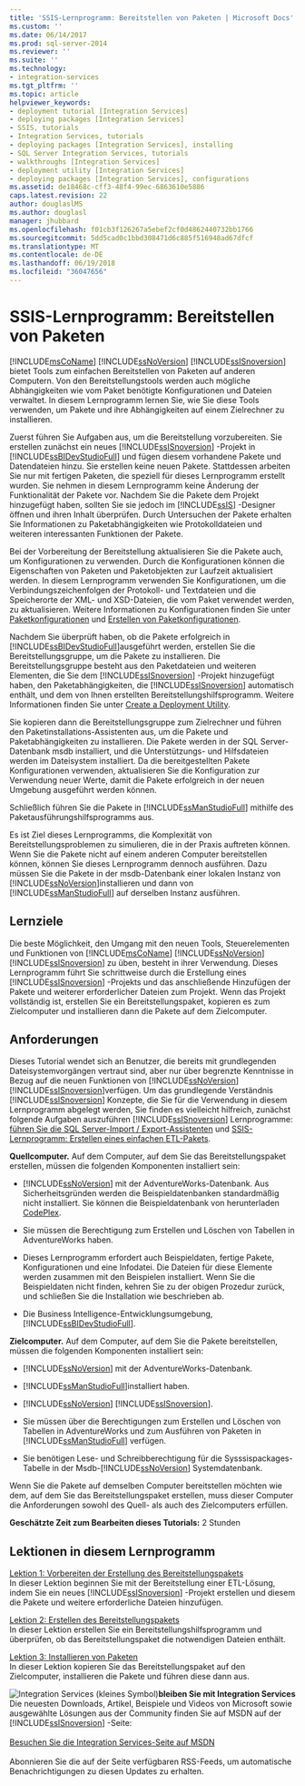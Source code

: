 ```yaml
---
title: 'SSIS-Lernprogramm: Bereitstellen von Paketen | Microsoft Docs'
ms.custom: ''
ms.date: 06/14/2017
ms.prod: sql-server-2014
ms.reviewer: ''
ms.suite: ''
ms.technology:
- integration-services
ms.tgt_pltfrm: ''
ms.topic: article
helpviewer_keywords:
- deployment tutorial [Integration Services]
- deploying packages [Integration Services]
- SSIS, tutorials
- Integration Services, tutorials
- deploying packages [Integration Services], installing
- SQL Server Integration Services, tutorials
- walkthroughs [Integration Services]
- deployment utility [Integration Services]
- deploying packages [Integration Services], configurations
ms.assetid: de18468c-cff3-48f4-99ec-6863610e5886
caps.latest.revision: 22
author: douglaslMS
ms.author: douglasl
manager: jhubbard
ms.openlocfilehash: f01cb3f126267a5ebef2cf0d4862440732bb1766
ms.sourcegitcommit: 5dd5cad0c1bbd308471d6c885f516948ad67dfcf
ms.translationtype: MT
ms.contentlocale: de-DE
ms.lasthandoff: 06/19/2018
ms.locfileid: "36047656"
---
```

# <a name="ssis-tutorial-deploying-packages"></a>SSIS-Lernprogramm: Bereitstellen von Paketen
  [!INCLUDE[msCoName](../includes/msconame-md.md)] [!INCLUDE[ssNoVersion](../includes/ssnoversion-md.md)] [!INCLUDE[ssISnoversion](../includes/ssisnoversion-md.md)] bietet Tools zum einfachen Bereitstellen von Paketen auf anderen Computern. Von den Bereitstellungstools werden auch mögliche Abhängigkeiten wie vom Paket benötigte Konfigurationen und Dateien verwaltet. In diesem Lernprogramm lernen Sie, wie Sie diese Tools verwenden, um Pakete und ihre Abhängigkeiten auf einem Zielrechner zu installieren.  
  
 Zuerst führen Sie Aufgaben aus, um die Bereitstellung vorzubereiten. Sie erstellen zunächst ein neues [!INCLUDE[ssISnoversion](../includes/ssisnoversion-md.md)] -Projekt in [!INCLUDE[ssBIDevStudioFull](../includes/ssbidevstudiofull-md.md)] und fügen diesem vorhandene Pakete und Datendateien hinzu. Sie erstellen keine neuen Pakete. Stattdessen arbeiten Sie nur mit fertigen Paketen, die speziell für dieses Lernprogramm erstellt wurden. Sie nehmen in diesem Lernprogramm keine Änderung der Funktionalität der Pakete vor. Nachdem Sie die Pakete dem Projekt hinzugefügt haben, sollten Sie sie jedoch im [!INCLUDE[ssIS](../includes/ssis-md.md)] -Designer öffnen und ihren Inhalt überprüfen. Durch Untersuchen der Pakete erhalten Sie Informationen zu Paketabhängigkeiten wie Protokolldateien und weiteren interessanten Funktionen der Pakete.  
  
 Bei der Vorbereitung der Bereitstellung aktualisieren Sie die Pakete auch, um Konfigurationen zu verwenden. Durch die Konfigurationen können die Eigenschaften von Paketen und Paketobjekten zur Laufzeit aktualisiert werden. In diesem Lernprogramm verwenden Sie Konfigurationen, um die Verbindungszeichenfolgen der Protokoll- und Textdateien und die Speicherorte der XML- und XSD-Dateien, die vom Paket verwendet werden, zu aktualisieren. Weitere Informationen zu Konfigurationen finden Sie unter [Paketkonfigurationen](../../2014/integration-services/package-configurations.md) und [Erstellen von Paketkonfigurationen](../../2014/integration-services/create-package-configurations.md).  
  
 Nachdem Sie überprüft haben, ob die Pakete erfolgreich in [!INCLUDE[ssBIDevStudioFull](../includes/ssbidevstudiofull-md.md)]ausgeführt werden, erstellen Sie die Bereitstellungsgruppe, um die Pakete zu installieren. Die Bereitstellungsgruppe besteht aus den Paketdateien und weiteren Elementen, die Sie dem [!INCLUDE[ssISnoversion](../includes/ssisnoversion-md.md)] -Projekt hinzugefügt haben, den Paketabhängigkeiten, die [!INCLUDE[ssISnoversion](../includes/ssisnoversion-md.md)] automatisch enthält, und dem von Ihnen erstellten Bereitstellungshilfsprogramm. Weitere Informationen finden Sie unter [Create a Deployment Utility](../../2014/integration-services/create-a-deployment-utility.md).  
  
 Sie kopieren dann die Bereitstellungsgruppe zum Zielrechner und führen den Paketinstallations-Assistenten aus, um die Pakete und Paketabhängigkeiten zu installieren. Die Pakete werden in der SQL Server-Datenbank msdb installiert, und die Unterstützungs- und Hilfsdateien werden im Dateisystem installiert. Da die bereitgestellten Pakete Konfigurationen verwenden, aktualisieren Sie die Konfiguration zur Verwendung neuer Werte, damit die Pakete erfolgreich in der neuen Umgebung ausgeführt werden können.  
  
 Schließlich führen Sie die Pakete in [!INCLUDE[ssManStudioFull](../includes/ssmanstudiofull-md.md)] mithilfe des Paketausführungshilfsprogramms aus.  
  
 Es ist Ziel dieses Lernprogramms, die Komplexität von Bereitstellungsproblemen zu simulieren, die in der Praxis auftreten können. Wenn Sie die Pakete nicht auf einem anderen Computer bereitstellen können, können Sie dieses Lernprogramm dennoch ausführen. Dazu müssen Sie die Pakete in der msdb-Datenbank einer lokalen Instanz von [!INCLUDE[ssNoVersion](../includes/ssnoversion-md.md)]installieren und dann von [!INCLUDE[ssManStudioFull](../includes/ssmanstudiofull-md.md)] auf derselben Instanz ausführen.  
  
## <a name="what-you-will-learn"></a>Lernziele  
 Die beste Möglichkeit, den Umgang mit den neuen Tools, Steuerelementen und Funktionen von [!INCLUDE[msCoName](../includes/msconame-md.md)] [!INCLUDE[ssNoVersion](../includes/ssnoversion-md.md)] [!INCLUDE[ssISnoversion](../includes/ssisnoversion-md.md)] zu üben, besteht in ihrer Verwendung. Dieses Lernprogramm führt Sie schrittweise durch die Erstellung eines [!INCLUDE[ssISnoversion](../includes/ssisnoversion-md.md)] -Projekts und das anschließende Hinzufügen der Pakete und weiterer erforderlicher Dateien zum Projekt. Wenn das Projekt vollständig ist, erstellen Sie ein Bereitstellungspaket, kopieren es zum Zielcomputer und installieren dann die Pakete auf dem Zielcomputer.  
  
## <a name="requirements"></a>Anforderungen  
 Dieses Tutorial wendet sich an Benutzer, die bereits mit grundlegenden Dateisystemvorgängen vertraut sind, aber nur über begrenzte Kenntnisse in Bezug auf die neuen Funktionen von [!INCLUDE[ssNoVersion](../includes/ssnoversion-md.md)] [!INCLUDE[ssISnoversion](../includes/ssisnoversion-md.md)]verfügen. Um das grundlegende Verständnis [!INCLUDE[ssISnoversion](../includes/ssisnoversion-md.md)] Konzepte, die Sie für die Verwendung in diesem Lernprogramm abgelegt werden, Sie finden es vielleicht hilfreich, zunächst folgende Aufgaben auszuführen [!INCLUDE[ssISnoversion](../includes/ssisnoversion-md.md)] Lernprogramme: [führen Sie die SQL Server-Import / Export-Assistenten](import-export-data/start-the-sql-server-import-and-export-wizard.md) und [ SSIS-Lernprogramm: Erstellen eines einfachen ETL-Pakets](../integration-services/ssis-how-to-create-an-etl-package.md).  
  
 **Quellcomputer.** Auf dem Computer, auf dem Sie das Bereitstellungspaket erstellen, müssen die folgenden Komponenten installiert sein:  
  
-   [!INCLUDE[ssNoVersion](../includes/ssnoversion-md.md)] mit der AdventureWorks-Datenbank. Aus Sicherheitsgründen werden die Beispieldatenbanken standardmäßig nicht installiert. Sie können die Beispieldatenbank von herunterladen [CodePlex](http://msftdbprodsamples.codeplex.com/releases/view/125550).  
  
-   Sie müssen die Berechtigung zum Erstellen und Löschen von Tabellen in AdventureWorks haben.  
  
-   Dieses Lernprogramm erfordert auch Beispieldaten, fertige Pakete, Konfigurationen und eine Infodatei. Die Dateien für diese Elemente werden zusammen mit den Beispielen installiert. Wenn Sie die Beispieldaten nicht finden, kehren Sie zu der obigen Prozedur zurück, und schließen Sie die Installation wie beschrieben ab.  
  
-   Die Business Intelligence-Entwicklungsumgebung, [!INCLUDE[ssBIDevStudioFull](../includes/ssbidevstudiofull-md.md)].  
  
 **Zielcomputer.** Auf dem Computer, auf dem Sie die Pakete bereitstellen, müssen die folgenden Komponenten installiert sein:  
  
-   [!INCLUDE[ssNoVersion](../includes/ssnoversion-md.md)] mit der AdventureWorks-Datenbank.  
  
-   [!INCLUDE[ssManStudioFull](../includes/ssmanstudiofull-md.md)]installiert haben.  
  
-   [!INCLUDE[ssNoVersion](../includes/ssnoversion-md.md)] [!INCLUDE[ssISnoversion](../includes/ssisnoversion-md.md)].  
  
-   Sie müssen über die Berechtigungen zum Erstellen und Löschen von Tabellen in AdventureWorks und zum Ausführen von Paketen in [!INCLUDE[ssManStudioFull](../includes/ssmanstudiofull-md.md)] verfügen.  
  
-   Sie benötigen Lese- und Schreibberechtigung für die Sysssispackages-Tabelle in der Msdb-[!INCLUDE[ssNoVersion](../includes/ssnoversion-md.md)] Systemdatenbank.  
  
 Wenn Sie die Pakete auf demselben Computer bereitstellen möchten wie dem, auf dem Sie das Bereitstellungspaket erstellen, muss dieser Computer die Anforderungen sowohl des Quell- als auch des Zielcomputers erfüllen.  
  
 **Geschätzte Zeit zum Bearbeiten dieses Tutorials:** 2 Stunden  
  
## <a name="lessons-in-this-tutorial"></a>Lektionen in diesem Lernprogramm  
 [Lektion 1: Vorbereiten der Erstellung des Bereitstellungspakets](../integration-services/lesson-1-preparing-to-create-the-deployment-bundle.md)  
 In dieser Lektion beginnen Sie mit der Bereitstellung einer ETL-Lösung, indem Sie ein neues [!INCLUDE[ssISnoversion](../includes/ssisnoversion-md.md)] -Projekt erstellen und diesem die Pakete und weitere erforderliche Dateien hinzufügen.  
  
 [Lektion 2: Erstellen des Bereitstellungspakets](../integration-services/lesson-2-create-the-deployment-bundle-in-ssis.md)  
 In dieser Lektion erstellen Sie ein Bereitstellungshilfsprogramm und überprüfen, ob das Bereitstellungspaket die notwendigen Dateien enthält.  
  
 [Lektion 3: Installieren von Paketen](../integration-services/lesson-3-install-ssis-package.md)  
 In dieser Lektion kopieren Sie das Bereitstellungspaket auf den Zielcomputer, installieren die Pakete und führen diese dann aus.  
  
![Integration Services (kleines Symbol)](media/dts-16.gif "Integration Services (kleines Symbol)")**bleiben Sie mit Integration Services** <br /> Die neuesten Downloads, Artikel, Beispiele und Videos von Microsoft sowie ausgewählte Lösungen aus der Community finden Sie auf MSDN auf der [!INCLUDE[ssISnoversion](../includes/ssisnoversion-md.md)] -Seite:<br /><br /> [Besuchen Sie die Integration Services-Seite auf MSDN](http://go.microsoft.com/fwlink/?LinkId=136655)<br /><br /> Abonnieren Sie die auf der Seite verfügbaren RSS-Feeds, um automatische Benachrichtigungen zu diesen Updates zu erhalten.  
  
  